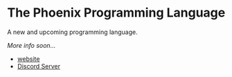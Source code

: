 # The Phoenix Programming Language

A new and upcoming programming language.

*More info soon...*

- [website](https://phoenix-language.github.io/phoenix/)
- [Discord Server](https://discord.gg/U4FmBUHzEP)
